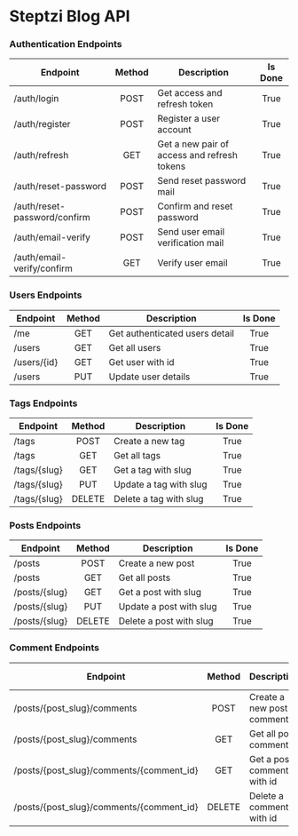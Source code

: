 # Steptzi Blog API

### Authentication Endpoints

| Endpoint                     | Method | Description                                 | Is Done |
| ---------------------------- | :----: | ------------------------------------------- | :-----: |
| /auth/login                  |  POST  | Get access and refresh token                |  True   |
| /auth/register               |  POST  | Register a user account                     |  True   |
| /auth/refresh                |  GET   | Get a new pair of access and refresh tokens |  True   |
| /auth/reset-password         |  POST  | Send reset password mail                    |  True   |
| /auth/reset-password/confirm |  POST  | Confirm and reset password                  |  True   |
| /auth/email-verify           |  POST  | Send user email verification mail           |  True   |
| /auth/email-verify/confirm   |  GET   | Verify user email                           |  True   |

### Users Endpoints

| Endpoint    | Method | Description                    | Is Done |
| ----------- | :----: | ------------------------------ | :-----: |
| /me         |  GET   | Get authenticated users detail |  True   |
| /users      |  GET   | Get all users                  |  True   |
| /users/{id} |  GET   | Get user with id               |  True   |
| /users      |  PUT   | Update user details            |  True   |

### Tags Endpoints

| Endpoint     | Method | Description            | Is Done |
| ------------ | :----: | ---------------------- | :-----: |
| /tags        |  POST  | Create a new tag       |  True   |
| /tags        |  GET   | Get all tags           |  True   |
| /tags/{slug} |  GET   | Get a tag with slug    |  True   |
| /tags/{slug} |  PUT   | Update a tag with slug |  True   |
| /tags/{slug} | DELETE | Delete a tag with slug |  True   |

### Posts Endpoints

| Endpoint      | Method | Description             | Is Done |
| ------------- | :----: | ----------------------- | :-----: |
| /posts        |  POST  | Create a new post       |  True   |
| /posts        |  GET   | Get all posts           |  True   |
| /posts/{slug} |  GET   | Get a post with slug    |  True   |
| /posts/{slug} |  PUT   | Update a post with slug |  True   |
| /posts/{slug} | DELETE | Delete a post with slug |  True   |

### Comment Endpoints

| Endpoint                                 | Method | Description                | Is Done |
| ---------------------------------------- | :----: | -------------------------- | :-----: |
| /posts/{post_slug}/comments              |  POST  | Create a new post comment  |  False  |
| /posts/{post_slug}/comments              |  GET   | Get all post comments      |  False  |
| /posts/{post_slug}/comments/{comment_id} |  GET   | Get a post comment with id |  False  |
| /posts/{post_slug}/comments/{comment_id} | DELETE | Delete a comment with id   |  False  |
